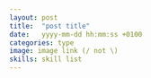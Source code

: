 ```yaml
---
layout: post
title:  "post title"
date:   yyyy-mm-dd hh:mm:ss +0100
categories: type
image: image link (/ not \)
skills: skill list
---
```

